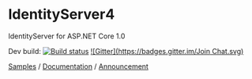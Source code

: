 # IdentityServer4

IdentityServer for ASP.NET Core 1.0

Dev build: [![Build status](https://ci.appveyor.com/api/projects/status/x4t8sk0n6gna0c7w?svg=true)](https://ci.appveyor.com/project/leastprivilege/identityserver4)
[![Gitter](https://badges.gitter.im/Join Chat.svg)](https://gitter.im/IdentityServer/IdentityServer4?utm_source=badge&utm_medium=badge&utm_campaign=pr-badge&utm_content=badge)

[Samples](https://github.com/IdentityServer/IdentityServer4.Samples) / [Documentation](https://identityserver4.readthedocs.io) / [Announcement](http://leastprivilege.com/2016/01/11/announcing-identityserver-for-asp-net-5-and-net-core/)
